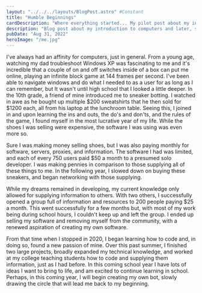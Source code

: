 ```yaml
---
layout: "../../../layouts/BlogPost.astro" #Constant
title: "Humble Beginnings"
cardDescription: "Where everything started... My pilot post about my introduction to computers, software, code, and computer science."
description: "Blog post about my introduction to computers and later, software development."
pubDate: "Aug 31, 2022"
heroImage: "/me.jpg"
---
```

I've always had an affinity for computers, just in general. From a young age, watching my dad troubleshoot Windows XP was fascinating to me
and it's incredible that a couple of on and off switches inside of a box can put me online, playing an infinite block game at 144 frames per
second. I've been able to navigate windows and do what I needed to as a user for as long as I can remember, but It wasn't until high school
that I looked a little deeper. In the 10th grade, a friend of mine introduced me to sneaker botting. I watched in awe as he bought up multiple
$200 sweatshirts that he then sold for $1200 each, all from his laptop at the lunchroom table. Seeing this, I joined in and upon learning the
ins and outs, the do's and don'ts, and the rules of the game, I found myself in the most lucrative year of my life. While the shoes I was
selling were expensive, the software I was using was even more so.

Sure I was making money selling shoes, but I was also paying monthly for software, servers, proxies, and information. The software I had was
limited, and each of every 750 users paid $50 a month to a presumed solo developer. I was making pennies in comparison to those supplying all
of these things to me. In the following year, I slowed down on buying these sneakers, and began networking with those supplying.


While my dreams remained in developing, my current knowledge only allowed for supplying information to others. With two others, I successfully
opened a group full of information and resources to 200 people paying $25 a month. This went successfully for a few months but, with most of
my work being during school hours, I couldn't keep up and left the group. I ended up selling my software and removing myself from the
community, with a renewed aspiration of creating my own software.


From that time when I stopped in 2020, I began learning how to code and, in doing so, found a new passion of mine. Over this past summer, I
finished two large projects, broadly expanded my technical knowledge, and worked at my college teaching students how to code and supplying
them information, just as I had before. In this coming school year I have lots of ideas I want to bring to life, and am excited to continue
learning in school. Perhaps, in this coming year, I will begin creating my own bot, slowly drawing the circle that will lead me back to my
beginning.